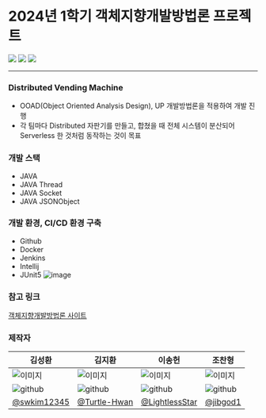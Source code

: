 # 2024년 1학기 객체지향개발방법론 프로젝트

<img src="https://img.shields.io/badge/java-007396?style=flat-square&logo=java&logoColor=white"/>   <img src="https://img.shields.io/badge/Git-F05032?style=flat-square&logo=git&logoColor=white"/>   <img src="https://img.shields.io/badge/Docker-2496ED?style=flat-square&logo=Docker&logoColor=white"/>

----

### Distributed Vending Machine

- OOAD(Object Oriented Analysis Design), UP 개발방법론을 적용하여 개발 진행
- 각 팀마다 Distributed 자판기를 만들고, 합쳤을 때 전체 시스템이 분산되어 Serverless 한 것처럼 동작하는 것이 목표

### 개발 스택

- JAVA
- JAVA Thread
- JAVA Socket
- JAVA JSONObject

### 개발 환경, CI/CD 환경 구축

- Github
- Docker
- Jenkins
- Intellij
- JUnit5
  ![image](https://github.com/LightlessStar/DVM/assets/67897841/b7ec87a3-1683-43fc-92fa-a8eb13e6c74b)

### 참고 링크

[객체지향개발방법론 사이트](http://dslab.konkuk.ac.kr/Class/2024/24SMA/24SMA.htm)

### 제작자

| 김성환                                                             | 김지환                                                             | 이송헌                                                             | 조찬형                                                             |
|-----------------------------------------------------------------|-----------------------------------------------------------------|-----------------------------------------------------------------|-----------------------------------------------------------------|
| ![이미지](https://avatars.githubusercontent.com/u/52474291?v=4)    | ![이미지](https://avatars.githubusercontent.com/u/67897841?v=4)    | ![이미지](https://avatars.githubusercontent.com/u/45353929?v=4)    | ![이미지](https://avatars.githubusercontent.com/u/121758514?v=4)   |
| ![github](https://github.githubassets.com/favicons/favicon.png) | ![github](https://github.githubassets.com/favicons/favicon.png) | ![github](https://github.githubassets.com/favicons/favicon.png) | ![github](https://github.githubassets.com/favicons/favicon.png) 
| [@swkim12345](https://github.com/swkim12345)                    | [@Turtle-Hwan](https://github.com/Turtle-Hwan)                  | [@LightlessStar](https://github.com/LightlessStar)              | [@jibgod1](https://github.com/jibgod1)                          |



